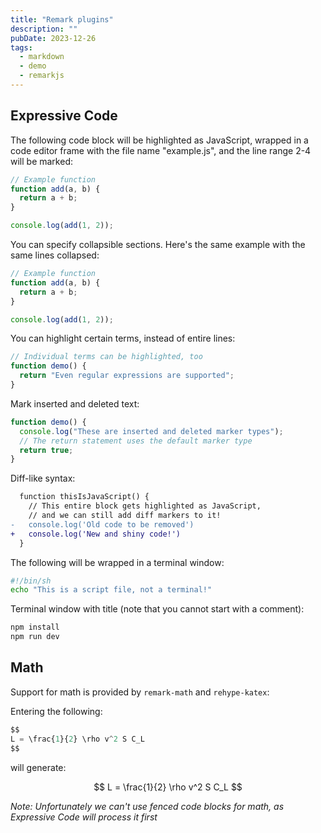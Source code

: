 ```yaml
---
title: "Remark plugins"
description: ""
pubDate: 2023-12-26
tags:
  - markdown
  - demo
  - remarkjs
---
```


## Expressive Code

The following code block will be highlighted as JavaScript,
wrapped in a code editor frame with the file name "example.js",
and the line range 2-4 will be marked:

```js title="example.js" {2-4}
// Example function
function add(a, b) {
  return a + b;
}

console.log(add(1, 2));
```

You can specify collapsible sections. Here's the same example with the same lines collapsed:

```js collapse={2-4}
// Example function
function add(a, b) {
  return a + b;
}

console.log(add(1, 2));
```

You can highlight certain terms, instead of entire lines:

```js "Individual terms" /Even.*supported/
// Individual terms can be highlighted, too
function demo() {
  return "Even regular expressions are supported";
}
```

Mark inserted and deleted text:

```js "return true;" ins="inserted" del="deleted"
function demo() {
  console.log("These are inserted and deleted marker types");
  // The return statement uses the default marker type
  return true;
}
```

Diff-like syntax:

```diff lang="js"
  function thisIsJavaScript() {
    // This entire block gets highlighted as JavaScript,
    // and we can still add diff markers to it!
-   console.log('Old code to be removed')
+   console.log('New and shiny code!')
  }
```

The following will be wrapped in a terminal window:

```sh
#!/bin/sh
echo "This is a script file, not a terminal!"
```

Terminal window with title (note that you cannot start with a comment):

```sh title="Quick start"
npm install
npm run dev
```

## Math

Support for math is provided by `remark-math` and `rehype-katex`:

Entering the following:

```js
$$
L = \frac{1}{2} \rho v^2 S C_L
$$
```

will generate:

$$
L = \frac{1}{2} \rho v^2 S C_L
$$

_Note: Unfortunately we can't use fenced code blocks for math, as Expressive Code will process it first_
